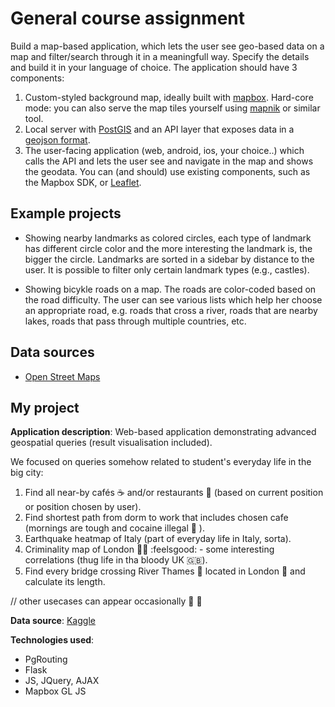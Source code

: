 # General course assignment

Build a map-based application, which lets the user see geo-based data on a map and filter/search through it in a meaningfull way. Specify the details and build it in your language of choice. The application should have 3 components:

1. Custom-styled background map, ideally built with [mapbox](http://mapbox.com). Hard-core mode: you can also serve the map tiles yourself using [mapnik](http://mapnik.org/) or similar tool.
2. Local server with [PostGIS](http://postgis.net/) and an API layer that exposes data in a [geojson format](http://geojson.org/).
3. The user-facing application (web, android, ios, your choice..) which calls the API and lets the user see and navigate in the map and shows the geodata. You can (and should) use existing components, such as the Mapbox SDK, or [Leaflet](http://leafletjs.com/).

## Example projects

- Showing nearby landmarks as colored circles, each type of landmark has different circle color and the more interesting the landmark is, the bigger the circle. Landmarks are sorted in a sidebar by distance to the user. It is possible to filter only certain landmark types (e.g., castles).

- Showing bicykle roads on a map. The roads are color-coded based on the road difficulty. The user can see various lists which help her choose an appropriate road, e.g. roads that cross a river, roads that are nearby lakes, roads that pass through multiple countries, etc.

## Data sources

- [Open Street Maps](https://www.openstreetmap.org/)

## My project



**Application description**: Web-based application demonstrating advanced geospatial queries (result visualisation included).

We focused on queries somehow related to student's everyday life in the big city:

1. Find all near-by cafés :coffee: and/or restaurants :ramen: (based  on current position or position chosen by user).
2. Find shortest path from dorm to work that includes chosen cafe (mornings are tough and cocaine illegal :pig_nose: ).
3. Earthquake heatmap of Italy (part of everyday life in Italy, sorta).
4. Criminality map of London :guardsman: :feelsgood: - some interesting correlations (thug life in tha bloody UK :uk:).
5. Find every bridge crossing River Thames :ship: located in London :pushpin: and calculate its length.

// other usecases can appear occasionally :bust_in_silhouette: :eyes: 

**Data source**: [Kaggle](https://www.kaggle.com/)

**Technologies used**:

* PgRouting
* Flask
* JS, JQuery, AJAX
* Mapbox GL JS
 
